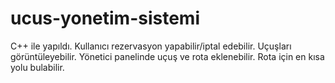 # ucus-yonetim-sistemi
C++ ile yapıldı. Kullanıcı rezervasyon yapabilir/iptal edebilir. Uçuşları görüntüleyebilir. Yönetici panelinde uçuş ve rota eklenebilir. Rota için en kısa yolu bulabilir.  
